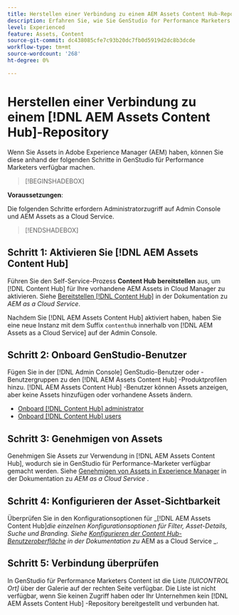 ```yaml
---
title: Herstellen einer Verbindung zu einem AEM Assets Content Hub-Repository
description: Erfahren Sie, wie Sie GenStudio for Performance Marketers mit einem Adobe Experience Manager (AEM) Content Hub-Repository verbinden und vorhandene genehmigte Inhalte nutzen.
level: Experienced
feature: Assets, Content
source-git-commit: dc438085cfe7c93b20dc7fb0d5919d2dc8b3dcde
workflow-type: tm+mt
source-wordcount: '268'
ht-degree: 0%

---
```


# Herstellen einer Verbindung zu einem [!DNL AEM Assets Content Hub]-Repository

Wenn Sie Assets in Adobe Experience Manager (AEM) haben, können Sie diese anhand der folgenden Schritte in GenStudio für Performance Marketers verfügbar machen.

>[!BEGINSHADEBOX]

**Voraussetzungen**:

Die folgenden Schritte erfordern Administratorzugriff auf Admin Console und AEM Assets as a Cloud Service.

>[!ENDSHADEBOX]

## Schritt 1: Aktivieren Sie [!DNL AEM Assets Content Hub]

Führen Sie den Self-Service-Prozess **Content Hub bereitstellen** aus, um [!DNL Content Hub] für Ihre vorhandene AEM Assets in Cloud Manager zu aktivieren. Siehe [Bereitstellen [!DNL Content Hub]](https://experienceleague.adobe.com/en/docs/experience-manager-cloud-service/content/assets/content-hub/deploy-content-hub) in der Dokumentation zu _AEM as a Cloud Service_.

Nachdem Sie [!DNL AEM Assets Content Hub] aktiviert haben, haben Sie eine neue Instanz mit dem Suffix `contenthub` innerhalb von [!DNL AEM Assets as a Cloud Service] auf der Admin Console.

## Schritt 2: Onboard GenStudio-Benutzer

Fügen Sie in der [!DNL Admin Console] GenStudio-Benutzer oder -Benutzergruppen zu den [!DNL AEM Assets Content Hub] -Produktprofilen hinzu. [!DNL AEM Assets Content Hub] -Benutzer können Assets anzeigen, aber keine Assets hinzufügen oder vorhandene Assets ändern.

- [Onboard [!DNL Content Hub] administrator](https://experienceleague.adobe.com/en/docs/experience-manager-cloud-service/content/assets/content-hub/deploy-content-hub#onboard-content-hub-administrator)
- [Onboard [!DNL Content Hub] users](https://experienceleague.adobe.com/en/docs/experience-manager-cloud-service/content/assets/content-hub/deploy-content-hub#onboard-content-hub-users)

## Schritt 3: Genehmigen von Assets

Genehmigen Sie Assets zur Verwendung in [!DNL AEM Assets Content Hub], wodurch sie in GenStudio für Performance-Marketer verfügbar gemacht werden. Siehe [Genehmigen von Assets in Experience Manager](https://experienceleague.adobe.com/en/docs/experience-manager-cloud-service/content/assets/dynamicmedia/dynamic-media-open-apis/approve-assets) in der Dokumentation zu _AEM as a Cloud Service_ .

## Schritt 4: Konfigurieren der Asset-Sichtbarkeit

Überprüfen Sie in den Konfigurationsoptionen für _[!DNL AEM Assets Content Hub]_die einzelnen Konfigurationsoptionen für Filter, Asset-Details, Suche und Branding. Siehe [Konfigurieren der Content Hub-Benutzeroberfläche](https://experienceleague.adobe.com/en/docs/experience-manager-cloud-service/content/assets/content-hub/configure-content-hub-ui-options) in der Dokumentation zu_ AEM as a Cloud Service _.

## Schritt 5: Verbindung überprüfen

In GenStudio für Performance Marketers Content ist die Liste _[!UICONTROL Ort]_ über der Galerie auf der rechten Seite verfügbar. Die Liste ist nicht verfügbar, wenn Sie keinen Zugriff haben oder Ihr Unternehmen kein [!DNL AEM Assets Content Hub] -Repository bereitgestellt und verbunden hat.
